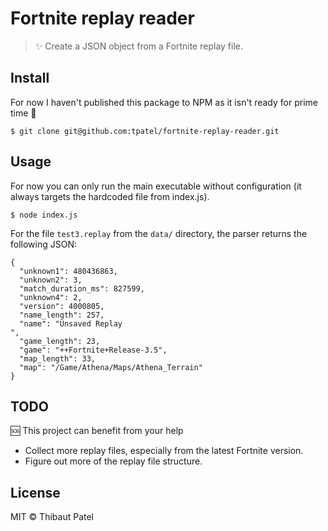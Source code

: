 # Fortnite replay reader

> ✨ Create a JSON object from a Fortnite replay file.

## Install

For now I haven't published this package to NPM as it isn't ready for prime time 🙉

```
$ git clone git@github.com:tpatel/fortnite-replay-reader.git
```

## Usage

For now you can only run the main executable without configuration (it always targets the hardcoded file from index.js).

```
$ node index.js
```

For the file `test3.replay` from the `data/` directory, the parser returns the following JSON:

```
{
  "unknown1": 480436863,
  "unknown2": 3,
  "match_duration_ms": 827599,
  "unknown4": 2,
  "version": 4000805,
  "name_length": 257,
  "name": "Unsaved Replay                                                                                                                                                                                                                                                  ",
  "game_length": 23,
  "game": "++Fortnite+Release-3.5",
  "map_length": 33,
  "map": "/Game/Athena/Maps/Athena_Terrain"
}
```

## TODO

🆘 This project can benefit from your help

- Collect more replay files, especially from the latest Fortnite version.
- Figure out more of the replay file structure.

## License

MIT © Thibaut Patel
